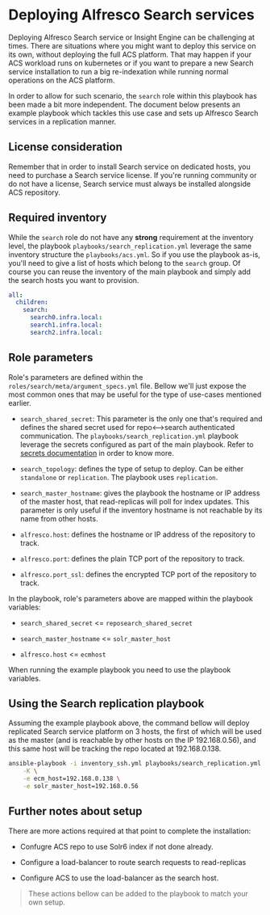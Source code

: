 # Deploying Alfresco Search services

Deploying Alfresco Search service or Insight Engine can be challenging at
times. There are situations where you might want to deploy this service on its
own, without deploying the full ACS platform. That may happen if your ACS
workload runs on kubernetes or if you want to prepare a new Search service
installation to run a big re-indexation while running normal operations on the
ACS platform.

In order to allow for such scenario, the `search` role within this playbook has
been made a bit more independent. The document below presents an example
playbook which tackles this use case and sets up Alfresco Search services in a
replication manner.

## License consideration

Remember that in order to install Search service on dedicated hosts, you need
to purchase a Search service license. If you're running community or do not have
a license, Search service must always be installed alongside ACS repository.

## Required inventory

While the `search` role do not have any **strong** requirement at the inventory
level, the playbook `playbooks/search_replication.yml` leverage the same
inventory structure the `playbooks/acs.yml`.
So if you use the playbook as-is, you'll need to give a list of hosts which
belong to the `search` group. Of course you can reuse the inventory of the main
playbook and simply add the search hosts you want to provision.

```yaml
all:
  children:
    search:
      search0.infra.local:
      search1.infra.local:
      search2.infra.local:
```

## Role parameters

Role's parameters are defined within the `roles/search/meta/argument_specs.yml`
file. Bellow we'll just expose the most common ones that may be useful for the
type of use-cases mentioned earlier.

- `search_shared_secret`: This parameter is the only one that's required and
  defines the shared secret used for repo<-->search authenticated communication.
  The `playbooks/search_replication.yml` playbook leverage the secrets
  configured as part of the main playbook. Refer to [secrets documentation](SECRETS.md)
  in order to know more.

- `search_topology`: defines the type of setup to deploy. Can be either
  `standalone` or `replication`. The playbook uses `replication`.

- `search_master_hostname`: gives the playbook the hostname or IP address of
  the master host, that read-replicas will poll for index updates.
  This parameter is only useful if the inventory hostname is not reachable by
  its name from other hosts.

- `alfresco.host`: defines the hostname or IP address of the repository to
  track.

- `alfresco.port`: defines the plain TCP port of the repository to track.

- `alfresco.port_ssl`: defines the encrypted TCP port of the repository to track.

In the playbook, role's parameters above are mapped within the playbook
variables:

- `search_shared_secret` <= `reposearch_shared_secret`

- `search_master_hostname` <= `solr_master_host`

- `alfresco.host` <= `ecmhost`

When running the example playbook you need to use the playbook variables.

## Using the Search replication playbook

Assuming the example playbook above, the command bellow will deploy replicated
Search service platform on 3 hosts, the first of which will be used as the
master (and is reachable by other hosts on the IP 192.168.0.56), and this
same host will be tracking the repo located at 192.168.0.138.

```sh
ansible-playbook -i inventory_ssh.yml playbooks/search_replication.yml \
    -K \
    -e ecm_host=192.168.0.138 \
    -e solr_master_host=192.168.0.56
```

## Further notes about setup

There are more actions required at that point to complete the installation:

- Confugre ACS repo to use Solr6 index if not done already.

- Configure a load-balancer to route search requests to read-replicas

- Configure ACS to use the load-balancer as the search host.

> These actions bellow can be added to the playbook to match your own setup.
